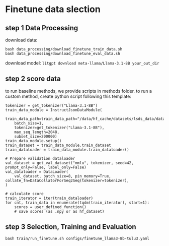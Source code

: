 
# Finetune data slection

## step 1 Data Processing
download data:
```
bash data_processing/download_finetune_train_data.sh
bash data_processing/download_finetune_eval_data.sh
```
download model:
`litgpt download meta-llama/Llama-3.1-8B your_out_dir`

## step 2 score data
to run baseline methods, we provide scripts in methods folder.
to run a custom method, create python script following this template:
```
tokenizer = get_tokenizer("Llama-3.1-8B")
train_data_module = InstructJsonDataModule(
    train_data_path=train_data_path="/data/hf_cache/datasets/lsds_data/data/training_datatraining_data/tulu_3_v3.9_unfiltered.jsonl",
    batch_size=1, 
    tokenizer=get_tokenizer("Llama-3.1-8B"),
    max_seq_length=2048,
    subset_size=200000) 
train_data_module.setup()
train_dataset = train_data_module.train_dataset
train_dataloader = train_data_module.train_dataloader()

# Prepare validation dataloader
val_dataset = get_val_dataset("mmlu", tokenizer, seed=42, prompt_only=False, label_only=False)
val_dataloader = DataLoader(
    val_dataset, batch_size=8, pin_memory=True, collate_fn=DataCollatorForSeq2Seq(tokenizer=tokenizer),
)

# calculate score 
train_iterator = iter(train_dataloader)
for cnt, train_data in enumerate(tqdm(train_iterator), start=1):
    scores = user_defined_function()
    # save scores (as .npy or as hf_dataset)
```

## step 3 Selection, Training and Evaluation
```
bash train/run_finetune.sh configs/finetune_llama3-8b-tulu3.yaml
```